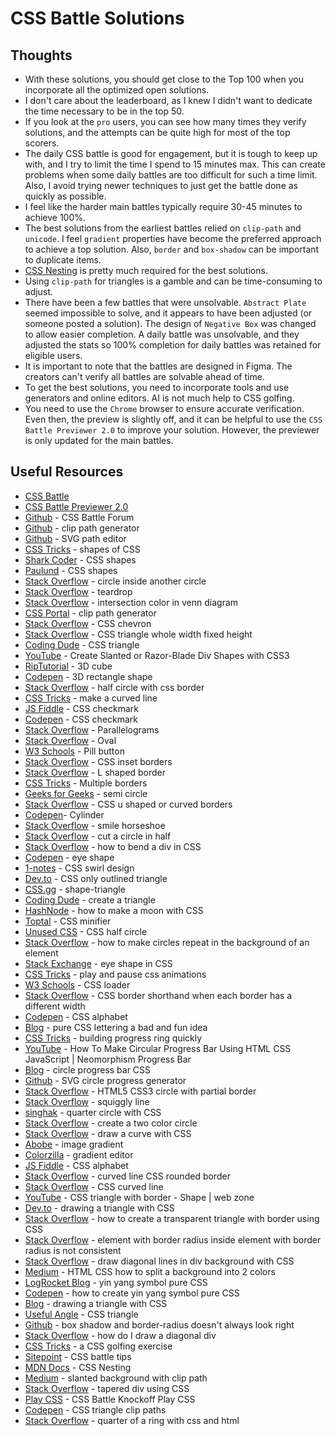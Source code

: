 # CSS Battle Solutions

## Thoughts

- With these solutions, you should get close to the Top 100 when you incorporate all the optimized open solutions.
- I don't care about the leaderboard, as I knew I didn't want to dedicate the time necessary to be in the top 50.
- If you look at the `pro` users, you can see how many times they verify solutions, and the attempts can be quite high for most of the top scorers.
- The daily CSS battle is good for engagement, but it is tough to keep up with, and I try to limit the time I spend to 15 minutes max. This can create problems when some daily battles are too difficult for such a time limit. Also, I avoid trying newer techniques to just get the battle done as quickly as possible.
- I feel like the harder main battles typically require 30-45 minutes to achieve 100%.  
- The best solutions from the earliest battles relied on `clip-path` and `unicode`. I feel `gradient` properties have become the preferred approach to achieve a top solution. Also, `border` and `box-shadow` can be important to duplicate items.
- [CSS Nesting](https://developer.mozilla.org/en-US/docs/Web/CSS/CSS_nesting) is pretty much required for the best solutions.
- Using `clip-path` for triangles is a gamble and can be time-consuming to adjust.
- There have been a few battles that were unsolvable. `Abstract Plate` seemed impossible to solve, and it appears to have been adjusted (or someone posted a solution). The design of `Negative Box` was changed to allow easier completion.  A daily battle was unsolvable, and they adjusted the stats so 100% completion for daily battles was retained for eligible users.
- It is important to note that the battles are designed in Figma. The creators can't verify all battles are solvable ahead of time.
- To get the best solutions, you need to incorporate tools and use generators and online editors.  AI is not much help to CSS golfing.
- You need to use the `Chrome` browser to ensure accurate verification. Even then, the preview is slightly off, and it can be helpful to use the `CSS Battle Previewer 2.0` to improve your solution. However, the previewer is only updated for the main battles.

## Useful Resources

- [CSS Battle](https://www.cssbattle.dev)
- [CSS Battle Previewer 2.0](https://tc70f3.csb.app/)
- [Github](https://github.com/cssbattle/forum) - CSS Battle Forum
- [Github](https://malcolmkiano.github.io/clip-path-generator/) - clip path generator
- [Github](https://yqnn.github.io/svg-path-editor/) - SVG path editor
- [CSS Tricks](https://css-tricks.com/the-shapes-of-css/) - shapes of CSS
- [Shark Coder](https://sharkcoder.com/visual/shapes) - CSS shapes
- [Paulund](https://paulund.co.uk/how-to-create-different-shapes-in-css) - CSS shapes
- [Stack Overflow](https://stackoverflow.com/questions/22406661/how-to-make-one-circle-inside-of-another-using-css) - circle inside another circle
- [Stack Overflow](https://stackoverflow.com/questions/30711203/how-do-i-create-a-teardrop-in-html) - teardrop
- [Stack Overflow](https://stackoverflow.com/questions/56864210/how-to-change-intersection-color-in-venn-diagram) - intersection color in venn diagram
- [CSS Portal](https://www.cssportal.com/css-clip-path-generator/) - clip path generator
- [Stack Overflow](https://stackoverflow.com/questions/15938933/creating-a-chevron-in-css) - CSS chevron
- [Stack Overflow](https://stackoverflow.com/questions/42877961/a-triangle-in-css-that-takes-the-whole-width-with-a-fixed-height) - CSS triangle whole width fixed height
- [Coding Dude](http://www.coding-dude.com/wp/css/create-a-triangle/) - CSS triangle
- [YouTube](https://www.youtube.com/watch?v=6QGOhCZLdhs) - Create Slanted or Razor-Blade Div Shapes with CSS3
- [RipTutorial](https://riptutorial.com/css/example/8071/3d-cube) - 3D cube
- [Codepen](https://codepen.io/ooo/pen/QomVgY) - 3D rectangle shape
- [Stack Overflow](https://stackoverflow.com/questions/22415651/half-circle-with-css-border-outline-only) - half circle with css border
- [CSS Tricks](https://css-tricks.com/forums/topic/how-to-make-curve-line/) - make a curved line
- [JS Fiddle](http://jsfiddle.net/awayF/490/) - CSS checkmark
- [Codepen](https://codepen.io/gliesche/pen/ZQyPeV) - CSS checkmark
- [Stack Overflow](https://stackoverflow.com/questions/40386130/how-to-create-parallelograms-divs) - Parallelograms
- [Stack Overflow](https://stackoverflow.com/questions/26961221/how-to-make-an-oval-in-css) - Oval
- [W3 Schools](https://www.w3schools.com/howto/howto_css_pill_button.asp) - Pill button
- [Stack Overflow](https://stackoverflow.com/questions/8452739/css-inset-borders) - CSS inset borders
- [Stack Overflow](https://stackoverflow.com/questions/10922387/create-an-l-shaped-border-using-html-and-css-is-it-possible) - L shaped border
- [CSS Tricks](https://css-tricks.com/snippets/css/multiple-borders/) - Multiple borders
- [Geeks for Geeks](https://www.geeksforgeeks.org/how-to-draw-a-semi-circle-using-html-and-css/) - semi circle
- [Stack Overflow](https://stackoverflow.com/questions/25939372/css-u-shaped-or-curved-borders) - CSS u shaped or curved borders
- [Codepen](https://codepen.io/seheekim/pen/BKYGZp)- Cylinder
- [Stack Overflow](https://stackoverflow.com/questions/40752681/making-a-smile-horseshoe-half-circle-with-rounded-edges-in-css) - smile horseshoe
- [Stack Overflow](https://stackoverflow.com/questions/52712506/cut-a-circle-into-half) - cut a circle in half
- [Stack Overflow](https://stackoverflow.com/questions/44920224/how-to-bend-a-div-in-css) - how to bend a div in CSS
- [Codepen](https://codepen.io/samc36/pen/KNEOpG) - eye shape
- [1-notes](https://1-notes.com/css-shape-swirl-design/) - CSS swirl design
- [Dev.to](https://dev.to/astrit/css-only-outlined-triangle-1k8j) - CSS only outlined triangle
- [CSS.gg](https://css.gg/shape-triangle) - shape-triangle
- [Coding Dude](https://www.coding-dude.com/wp/css/create-a-triangle/) - create a triangle
- [HashNode](https://nazanin-ashrafi.hashnode.dev/how-to-make-a-moon-with-css) - how to make a moon with CSS
- [Toptal](https://www.toptal.com/developers/cssminifier) - CSS minifier
- [Unused CSS](https://unused-css.com/blog/css-half-circle/) - CSS half circle
- [Stack Overflow](https://stackoverflow.com/questions/39339196/how-to-make-circles-repeat-in-the-background-of-an-element-in-full-css) - how to make circles repeat in the background of an element
- [Stack Exchange](https://codegolf.stackexchange.com/questions/259254/is-there-any-less-code-way-to-make-a-leaf-eye-shape-in-css) - eye shape in CSS
- [CSS Tricks](https://css-tricks.com/how-to-play-and-pause-css-animations-with-css-custom-properties) - play and pause css animations
- [W3 Schools](https://www.w3schools.com/howto/howto_css_loader.asp) - CSS loader
- [Stack Overflow](https://stackoverflow.com/questions/37437141/css-border-shorthand-when-each-border-has-a-different-width) - CSS border shorthand when each border has a different width
- [Codepen](https://codepen.io/rhgksrua/pen/GgbLKM) - CSS alphabet
- [Blog](https://kennethormandy.com/journal/pure-css-lettering-a-bad-and-fun-idea) - pure CSS lettering a bad and fun idea
- [CSS Tricks](https://css-tricks.com/building-progress-ring-quickly) - building progress ring quickly
- [YouTube](https://www.youtube.com/watch?v=mSfsGTIQlxg) - How To Make Circular Progress Bar Using HTML CSS JavaScript | Neomorphism Progress Bar
- [Blog](https://nikitahl.com/circle-progress-bar-css) - circle progress bar CSS
- [Github](https://nikitahl.github.io/svg-circle-progress-generator) - SVG circle progress generator
- [Stack Overflow](https://stackoverflow.com/questions/13059190/html5-css3-circle-with-partial-border) - HTML5 CSS3 circle with partial border
- [Stack Overflow](https://stackoverflow.com/questions/17285514/is-it-possible-to-make-a-squiggly-line) - squiggly line
- [singhak](https://singhak.in/draw-half-and-quarter-circle-with-css/#3_Quarter-Circle_with_CSS) - quarter circle with CSS
- [Stack Overflow](https://stackoverflow.com/questions/50598433/create-a-two-color-circle) - create a two color circle
- [Stack Overflow](https://stackoverflow.com/questions/20803489/draw-a-curve-with-css) - draw a curve with CSS
- [Abobe](https://color.adobe.com/create/image-gradient) - image gradient
- [Colorzilla](https://www.colorzilla.com/gradient-editor/) - gradient editor
- [JS Fiddle](https://jsfiddle.net/joshnh/bKfKm/) - CSS alphabet
- [Stack Overflow](https://stackoverflow.com/questions/41265044/curved-line-css-rounded-border) - curved line CSS rounded border
- [Stack Overflow](https://stackoverflow.com/questions/30044372/how-can-i-make-css-curved-line) - CSS curved line
- [YouTube](https://www.youtube.com/watch?v=wEP1mUuLODQ) - CSS triangle with border - Shape | web zone
- [Dev.to](https://dev.to/alvaromontoro/drawing-a-triangle-with-css-5g31) - drawing a triangle with CSS
- [Stack Overflow](https://stackoverflow.com/questions/16231184/how-to-create-a-transparent-triangle-with-border-using-css) - how to create a transparent triangle with border using CSS
- [Stack Overflow](https://stackoverflow.com/questions/62759278/element-with-border-radius-inside-element-with-border-radius-is-not-consistent) - element with border radius inside element with border radius is not consistent
- [Stack Overflow](https://stackoverflow.com/questions/18012420/draw-diagonal-lines-in-div-background-with-css) - draw diagonal lines in div background with CSS
- [Medium](https://medium.com/@miguelznunez/html-css-how-to-split-a-background-into-2-colors-1cdc394deb3d) - HTML CSS how to split a background into 2 colors
- [LogRocket Blog](https://blog.logrocket.com/how-to-create-yin-yang-symbol-pure-css) - yin yang symbol pure CSS
- [Codepen](https://codepen.io/AdamSSenniN/pen/xZpaow) - how to create yin yang symbol pure CSS
- [Blog](https://alvaromontoro.com/blog/67970/drawing-a-triangle-with-css) - drawing a triangle with CSS
- [Useful Angle](https://usefulangle.com/post/333/css-triangle) - CSS triangle
- [Github](https://github.com/w3c/csswg-drafts/issues/7103) - box shadow and border-radius doesn't always look right
- [Stack Overflow](https://stackoverflow.com/questions/22352311/how-do-i-draw-a-diagonal-div) - how do I draw a diagonal div
- [CSS Tricks](https://css-tricks.com/a-css-golfing-exercise/) - a CSS golfing exercise
- [Sitepoint](https://www.sitepoint.com/code-challenge-2-4-tips-for-higher-scores-in-cssbattle-dev/) - CSS battle tips
- [MDN Docs](https://developer.mozilla.org/en-US/docs/Web/CSS/CSS_nesting) - CSS Nesting
- [Medium](https://kswanie21.medium.com/slanted-background-with-clip-path-css-property-584b5564a533) - slanted background with clip path
- [Stack Overflow](https://stackoverflow.com/questions/18496383/tapered-div-using-css) - tapered div using CSS
- [Play CSS](https://playcss.app/) - CSS Battle Knockoff Play CSS
- [Codepen](https://codepen.io/adamlaki/pen/JxJwwB/) - CSS triangle clip paths
- [Stack Overflow](https://stackoverflow.com/questions/16263358/quarter-of-a-ring-with-css-and-html) - quarter of a ring with css and html
